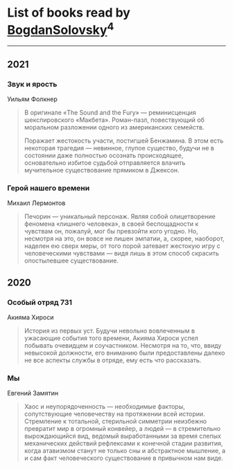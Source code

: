 # List of books read by [BogdanSolovsky](https://plus.google.com/u/0/104067068494287499191/)<sup>4</sup>
---

## 2021

### Звук и ярость
Уильям Фолкнер
> В оригинале «The Sound and the Fury» — реминисценция шекспировского «Макбета». Роман-пазл, повествующий об моральном разложении одного из американских семейств.
> 
> Поражает жестокость участи, постигшей Бенжамина. В этом есть некоторая трагедия — невинное, глупое существо, будучи не в состоянии даже полностью осознать происходящее, основательно избитое судьбой отправляется влачить мучительное существование прямиком в Джексон.


### Герой нашего времени
Михаил Лермонтов
> Печорин — уникальный персонаж. Являя собой олицетворение феномена «лишнего человека», в своей беспощадности к чувствам он, пожалуй, мог бы превзойти кого угодно. Но, несмотря на это, он вовсе не лишен эмпатии, а, скорее, наоборот, наделен ею сверх меры, от того порой затевает жестокую игру с человеческими чувствами — видя лишь в этом способ скрасить опостылевшее существование.



## 2020

### Особый отряд 731
Акияма Хироси
> История из первых уст. Будучи невольно вовлеченным в ужасающие события того времени, Акияма Хироси успел побывать очевидцем и соучастником. Несмотря на то, что, ввиду невысокой должности, его вниманию были предоставлены далеко не все аспекты службы в отряде, ему есть что рассказать.


### Мы
Евгений Замятин
> Хаос и неупорядоченность — необходимые факторы, сопутствующие человечеству на протяжении всей истории. Стремление к тотальной, стерильной симметрии неизбежно превратит мир в огромный конвейер, а людей — в стремительно вырождающийся вид, ведомый выработанными за время слепых механических действий рефлексами к конечной стадии развития, когда атавизмом станут не только сны и абстрактное мышление, а и сам факт человеческого существование в привычном нам виде.



